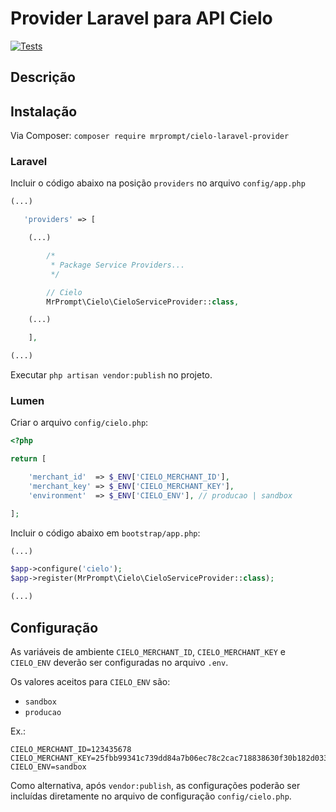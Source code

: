 # Provider Laravel para API Cielo

[![Tests](https://github.com/mrprompt/cielo-service-provider/actions/workflows/tests.yml/badge.svg)](https://github.com/mrprompt/cielo-service-provider/actions/workflows/tests.yml)

## Descrição

## Instalação

Via Composer: `composer require mrprompt/cielo-laravel-provider`

### Laravel

Incluir o código abaixo na posição `providers` no arquivo `config/app.php`

```php
(...)

   'providers' => [

    (...)

        /*
         * Package Service Providers...
         */

        // Cielo
        MrPrompt\Cielo\CieloServiceProvider::class,

    (...)

    ],

(...)
```

Executar `php artisan vendor:publish` no projeto.

### Lumen

Criar o arquivo `config/cielo.php`:

```php
<?php

return [

    'merchant_id'  => $_ENV['CIELO_MERCHANT_ID'],
    'merchant_key' => $_ENV['CIELO_MERCHANT_KEY'],
    'environment'  => $_ENV['CIELO_ENV'], // producao | sandbox

];

```

Incluir o código abaixo em `bootstrap/app.php`:

```php
(...)

$app->configure('cielo');
$app->register(MrPrompt\Cielo\CieloServiceProvider::class);

(...)
```

## Configuração

As variáveis de ambiente `CIELO_MERCHANT_ID`, `CIELO_MERCHANT_KEY` e `CIELO_ENV` deverão ser configuradas no arquivo `.env`.

Os valores aceitos para `CIELO_ENV` são:

- `sandbox`
- `producao`

Ex.:

```plain
CIELO_MERCHANT_ID=123435678
CIELO_MERCHANT_KEY=25fbb99341c739dd84a7b06ec78c2cac718838630f30b182d033ce2e621c34f3
CIELO_ENV=sandbox
```

Como alternativa, após `vendor:publish`, as configurações poderão ser incluídas diretamente no arquivo de configuração `config/cielo.php`.

